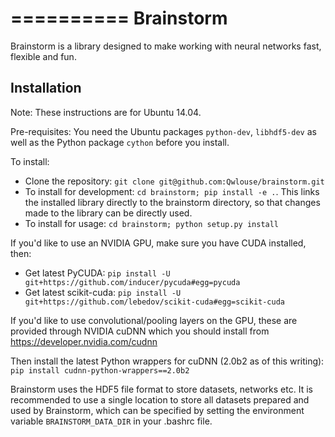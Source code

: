==========
Brainstorm
==========

Brainstorm is a library designed to make working with neural networks fast, flexible and fun.

Installation
------------

Note: These instructions are for Ubuntu 14.04.

Pre-requisites: You need the Ubuntu packages `python-dev`, `libhdf5-dev` as well as the Python package `cython` before you install. 

To install:

* Clone the repository: `git clone git@github.com:Qwlouse/brainstorm.git`
* To install for development: `cd brainstorm; pip install -e .`. This links the installed library directly to the brainstorm directory, so that changes made to the library can be directly used.
* To install for usage: `cd brainstorm; python setup.py install`

If you'd like to use an NVIDIA GPU, make sure you have CUDA installed, then:

* Get latest PyCUDA: `pip install -U git+https://github.com/inducer/pycuda#egg=pycuda`
* Get latest scikit-cuda: `pip install -U git+https://github.com/lebedov/scikit-cuda#egg=scikit-cuda`

If you'd like to use convolutional/pooling layers on the GPU, these are provided through NVIDIA cuDNN which you should install from https://developer.nvidia.com/cudnn

Then install the latest Python wrappers for cuDNN (2.0b2 as of this writing): `pip install cudnn-python-wrappers==2.0b2`

Brainstorm uses the HDF5 file format to store datasets, networks etc. It is recommended to use a single location to store all datasets prepared and used by Brainstorm, which can be specified by setting the environment variable `BRAINSTORM_DATA_DIR` in your .bashrc file.

